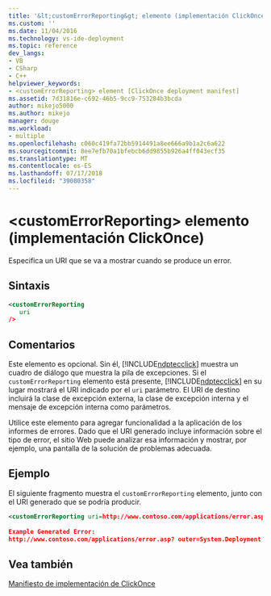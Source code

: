 ```yaml
---
title: '&lt;customErrorReporting&gt; elemento (implementación ClickOnce) | Microsoft Docs'
ms.custom: ''
ms.date: 11/04/2016
ms.technology: vs-ide-deployment
ms.topic: reference
dev_langs:
- VB
- CSharp
- C++
helpviewer_keywords:
- <customErrorReporting> element [ClickOnce deployment manifest]
ms.assetid: 7d31816e-c692-46b5-9cc9-753284b3bcda
author: mikejo5000
ms.author: mikejo
manager: douge
ms.workload:
- multiple
ms.openlocfilehash: c060c419fa72bb5914491a8ee666a9b1a2c6a622
ms.sourcegitcommit: 8ee7efb70a1bfebcb6dd9855b926a4ff043ecf35
ms.translationtype: MT
ms.contentlocale: es-ES
ms.lasthandoff: 07/17/2018
ms.locfileid: "39080358"
---
```

# <a name="ltcustomerrorreportinggt-element-clickonce-deployment"></a>&lt;customErrorReporting&gt; elemento (implementación ClickOnce)
Especifica un URI que se va a mostrar cuando se produce un error.  
  
## <a name="syntax"></a>Sintaxis  
  
```xml  
<customErrorReporting  
   uri  
/>  
```  
  
## <a name="remarks"></a>Comentarios  
 Este elemento es opcional. Sin él, [!INCLUDE[ndptecclick](../deployment/includes/ndptecclick_md.md)] muestra un cuadro de diálogo que muestra la pila de excepciones. Si el `customErrorReporting` elemento está presente, [!INCLUDE[ndptecclick](../deployment/includes/ndptecclick_md.md)] en su lugar mostrará el URI indicado por el `uri` parámetro. El URI de destino incluirá la clase de excepción externa, la clase de excepción interna y el mensaje de excepción interna como parámetros.  
  
 Utilice este elemento para agregar funcionalidad a la aplicación de los informes de errores. Dado que el URI generado incluye información sobre el tipo de error, el sitio Web puede analizar esa información y mostrar, por ejemplo, una pantalla de la solución de problemas adecuada.  
  
## <a name="example"></a>Ejemplo  
 El siguiente fragmento muestra el `customErrorReporting` elemento, junto con el URI generado que se podría producir.  
  
```xml
<customErrorReporting uri=http://www.contoso.com/applications/error.asp />  
  
Example Generated Error:  
http://www.contoso.com/applications/error.asp? outer=System.Deployment.Application.InvalidDeploymentException&&inner=System.Deployment.Application.InvalidDeploymentException&&msg=The%20application%20manifest%20is%20signed,%20but%20the%20deployment%20manifest%20is%20unsigned.%20Both%20manifests%20must%20be%20either%20signed%20or%20unsigned.  
```  
  
## <a name="see-also"></a>Vea también  
 [Manifiesto de implementación de ClickOnce](../deployment/clickonce-deployment-manifest.md)
